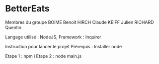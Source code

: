 # BetterEats

Membres du groupe 
BOIME Benoît
HIRCH Claude
KEIFF Julien
RICHARD Quentin

Langage utilisé : NodeJS, Framework : Inquirer

Instruction pour lancer le projet
Prérequis : Installer node

Etape 1 : npm i
Etape 2 : node main.js
